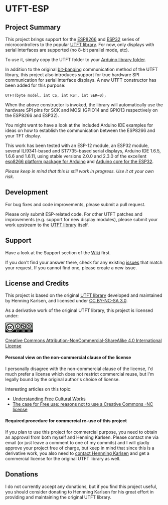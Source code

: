 # UTFT-ESP

## Project Summary
This project brings support for the [ESP8266](https://en.wikipedia.org/wiki/ESP8266) and [ESP32](https://en.wikipedia.org/wiki/ESP32) series of microcontrollers to the popular [UTFT library](http://www.rinkydinkelectronics.com/library.php?id=51). For now, only displays with serial interfaces are supported (no 8-bit parallel mode, etc).

To use it, simply copy the UTFT folder to your [Arduino library folder](https://www.arduino.cc/en/Guide/Libraries).

In addition to the original [bit-banging](https://en.wikipedia.org/wiki/Bit_banging) communication method of the UTFT library, this project also introduces support for true hardware SPI communication for serial interface displays. A new UTFT constructor has been added for this purpose:

`UTFT(byte model, int CS, int RST, int SER=0);`

When the above constructor is invoked, the library will automatically use the hardware SPI pins for SCK and MOSI (GPIO14 and GPIO13 respectively on the ESP8266 and ESP32).

You might want to have a look at the included Arduino IDE examples for ideas on how to establish the communication between the ESP8266 and your TFT display.

This work has been tested with an ESP-12 module, an ESP32 module, several ILI9341-based and ST7735-based serial displays, Arduino IDE 1.6.5, 1.6.6 and 1.6.11, using stable versions 2.0.0 and 2.3.0 of the excellent [esp8266 platform package for Arduino](https://github.com/esp8266/Arduino) and [Arduino core for the ESP32](https://github.com/espressif/arduino-esp32).

*Please keep in mind that this is still work in progress. Use it at your own risk.*

## Development

For bug fixes and code improvements, please submit a pull request.

Please only submit ESP-related code. For other UTFT patches and improvements (e.g. support for new display modules), please submit your work upstream to the [UTFT library](http://www.rinkydinkelectronics.com/library.php?id=51) itself.

## Support

Have a look at the Support section of the [Wiki](https://github.com/gnulabis/UTFT-ESP/wiki#support) first.

If you don't find your answer there, check for any existing [issues](https://github.com/gnulabis/UTFT-ESP/issues?utf8=%E2%9C%93&q=is%3Aissue) that match your request. If you cannot find one, please create a new issue.

## License and Credits
This project is based on the original [UTFT library](http://www.rinkydinkelectronics.com/library.php?id=51) developed and maintained by Henning Karlsen, and licensed under [CC BY-NC-SA 3.0](http://creativecommons.org/licenses/by-nc-sa/3.0/).

As a derivative work of the original UTFT library, this project is licensed under:

[![license](graphics/by-nc-sa.eu.png)](http://creativecommons.org/licenses/by-nc-sa/4.0/)

[Creative Commons Attribution-NonCommercial-ShareAlike 4.0 International License](http://creativecommons.org/licenses/by-nc-sa/4.0/)

#### Personal view on the non-commercial clause of the license
I personally disagree with the non-commercial clause of the license, I'd much prefer a license which does not restrict commercial reuse, but I'm legally bound by the original author's choice of license.

Interesting articles on this topic:

 * [Understanding Free Cultural Works](http://creativecommons.org/freeworks)
 * [The case for Free use: reasons not to use a Creative Commons -NC license](http://freedomdefined.org/Licenses/NC)

#### Required procedure for commercial re-use of this project
If you plan to use this project for commercial purpose, you need to obtain an approval from both myself and Henning Karlsen. Please contact me via email (or just leave a comment to one of my commits) and I will gladly approve your project free of charge, but keep in mind that since this is a derivative work, you also need to [contact Hennning Karlsen](http://www.rinkydinkelectronics.com/contact.php) and get a commercial license for the original UTFT library as well.

## Donations
I do not currently accept any donations, but if you find this project useful, you should consider donating to Hennning Karlsen for his great effort in providing and maintaining the original UTFT library.
